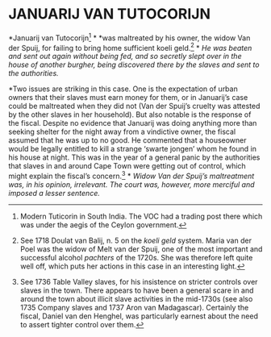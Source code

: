 # JANUARIJ VAN TUTOCORIJN

*Januarij van Tutocorijn[^1] * *was maltreated by his owner, the widow Van der Spuij, for failing to bring home sufficient koeli geld.[^2] * *He was beaten and sent out again without being fed, and so secretly slept over in the house of another burgher, being discovered there by the slaves and sent to the authorities.*

*Two issues are striking in this case. One is the expectation of urban owners that their slaves must earn money for them, or in Januarij’s case could be maltreated when they did not (Van der Spuij’s cruelty was attested by the other slaves in her household). But also notable is the response of the fiscal. Despite no evidence that Januarij was doing anything more than seeking shelter for the night away from a vindictive owner, the fiscal assumed that he was up to no good. He commented that a houseowner would be legally entitled to kill a strange ‘swarte jongen’ whom he found in his house at night. This was in the year of a general panic by the authorities that slaves in and around Cape Town were getting out of control, which might explain the fiscal’s concern.[^3] * *Widow Van der Spuij’s maltreatment was, in his opinion, irrelevant. The court was, however, more merciful and imposed a lesser sentence.*

[^1]: Modern Tuticorin in South India. The VOC had a trading post there which was under the aegis of the Ceylon government.

[^2]: See 1718 Doulat van Balij, n. 5 on the *koeli geld* system. Maria van der Poel was the widow of Melt van der Spuij, one of the most important and successful alcohol *pachters* of the 1720s. She was therefore left quite well off, which puts her actions in this case in an interesting light.

[^3]: See 1736 Table Valley slaves, for his insistence on stricter controls over slaves in the town. There appears to have been a general scare in and around the town about illicit slave activities in the mid-1730s (see also 1735 Company slaves and 1737 Aron van Madagascar). Certainly the fiscal, Daniel van den Henghel, was particularly earnest about the need to assert tighter control over them.